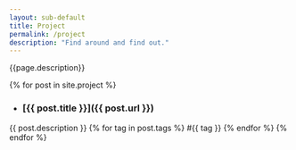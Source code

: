 ```yaml
---
layout: sub-default
title: Project
permalink: /project
description: "Find around and find out."
---
```

{{page.description}}

{% for post in site.project %}
* ### [{{ post.title }}]({{ post.url }}) 
{{ post.description }} <span class="gray">{% for tag in post.tags %} #{{ tag }} {% endfor %}</span>
{% endfor %}